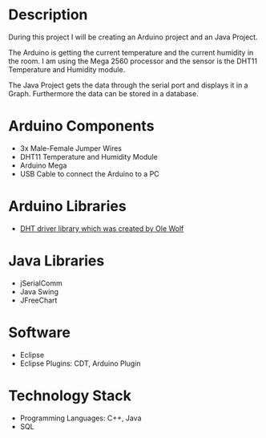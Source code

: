 # Description

During this project I will be creating an Arduino project and an Java Project. 

The Arduino is getting the current temperature and the current humidity in the room. I am using the Mega 2560 processor and the sensor is the DHT11 Temperature and Humidity module. 

The Java Project gets the data through the serial port and displays it in a Graph. Furthermore the data can be stored in a database.

# Arduino Components
* 3x Male-Female Jumper Wires
* DHT11 Temperature and Humidity Module
* Arduino Mega
* USB Cable to connect the Arduino to a PC

# Arduino Libraries
* [DHT driver library which was created by Ole Wolf](https://github.com/olewolf/DHT_nonblocking)

# Java Libraries
* jSerialComm
* Java Swing
* JFreeChart

# Software
* Eclipse
* Eclipse Plugins: CDT, Arduino Plugin

# Technology Stack
* Programming Languages: C++, Java
* SQL
